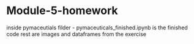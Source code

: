 # Module-5-homework
inside pymaceutials filder - 
pymaceuticals_finished.ipynb is the finished code
rest are images and dataframes from the exercise
